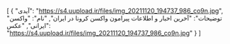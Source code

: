 [
  {
    "آیدی": "https://s4.uupload.ir/files/img_20211120_194737_986_co9n.jpg",
    "توضیحات": "آخرین اخبار و اطلاعات پیرامون واکسن کرونا در ایران",
    "نام": "واکسن ایرانی",
    "عکس": "https://s4.uupload.ir/files/img_20211120_194737_986_co9n.jpg"
  }
]

